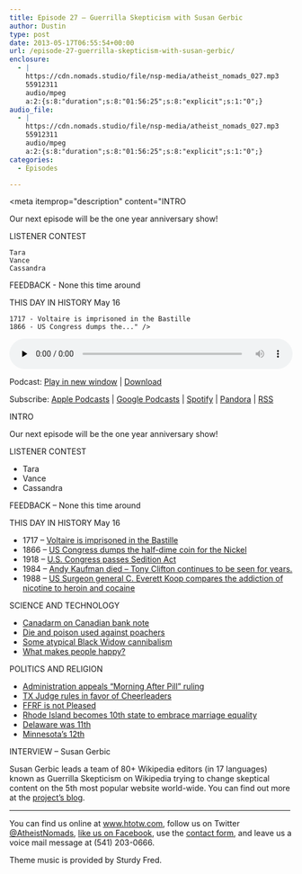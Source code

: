 ```yaml
---
title: Episode 27 – Guerrilla Skepticism with Susan Gerbic
author: Dustin
type: post
date: 2013-05-17T06:55:54+00:00
url: /episode-27-guerrilla-skepticism-with-susan-gerbic/
enclosure:
  - |
    https://cdn.nomads.studio/file/nsp-media/atheist_nomads_027.mp3
    55912311
    audio/mpeg
    a:2:{s:8:"duration";s:8:"01:56:25";s:8:"explicit";s:1:"0";}
audio_file:
  - |
    https://cdn.nomads.studio/file/nsp-media/atheist_nomads_027.mp3
    55912311
    audio/mpeg
    a:2:{s:8:"duration";s:8:"01:56:25";s:8:"explicit";s:1:"0";}
categories:
  - Episodes

---
```

<div itemscope itemtype="http://schema.org/AudioObject">
  <meta itemprop="name" content="Episode 27 – Guerrilla Skepticism with Susan Gerbic" />
  
  <meta itemprop="uploadDate" content="2013-05-17T00:55:54-06:00" />
  
  <meta itemprop="encodingFormat" content="audio/mpeg" />
  
  <meta itemprop="duration" content="PT1H56M25S" />
  
  <meta itemprop="description" content="INTRO

Our next episode will be the one year anniversary show!

LISTENER CONTEST

 	Tara
 	Vance
 	Cassandra

FEEDBACK - None this time around

THIS DAY IN HISTORY May 16

 	1717 - Voltaire is imprisoned in the Bastille
 	1866 - US Congress dumps the..." />
  
  <meta itemprop="contentUrl" content="https://dts.podtrac.com/redirect.mp3/cdn.nomads.studio/file/nsp-media/atheist_nomads_027.mp3" />
  
  <meta itemprop="contentSize" content="53.3" />
  </p> 
  
  <div class="powerpress_player" id="powerpress_player_8282">
    <audio class="wp-audio-shortcode" id="audio-5211-26" preload="none" style="width: 100%;" controls="controls"><source type="audio/mpeg" src="https://dts.podtrac.com/redirect.mp3/cdn.nomads.studio/file/nsp-media/atheist_nomads_027.mp3?_=26" /><a href="https://dts.podtrac.com/redirect.mp3/cdn.nomads.studio/file/nsp-media/atheist_nomads_027.mp3">https://dts.podtrac.com/redirect.mp3/cdn.nomads.studio/file/nsp-media/atheist_nomads_027.mp3</a></audio>
  </div>
</div>

<p class="powerpress_links powerpress_links_mp3">
  Podcast: <a href="https://dts.podtrac.com/redirect.mp3/cdn.nomads.studio/file/nsp-media/atheist_nomads_027.mp3" class="powerpress_link_pinw" target="_blank" title="Play in new window" onclick="return powerpress_pinw('https://htotw.com/?powerpress_pinw=5211-podcast');" rel="nofollow">Play in new window</a> | <a href="https://dts.podtrac.com/redirect.mp3/cdn.nomads.studio/file/nsp-media/atheist_nomads_027.mp3" class="powerpress_link_d" title="Download" rel="nofollow" download="atheist_nomads_027.mp3">Download</a>
</p>

<p class="powerpress_links powerpress_subscribe_links">
  Subscribe: <a href="https://podcasts.apple.com/us/podcast/humanists-take-on-the-world/id530050098?mt=2&ls=1" class="powerpress_link_subscribe powerpress_link_subscribe_itunes" target="_blank" title="Subscribe on Apple Podcasts" rel="nofollow">Apple Podcasts</a> | <a href="https://www.google.com/podcasts?feed=aHR0cDovL2F0aGVpc3Rub21hZHMubGlic3luLmNvbS9yc3M%3D" class="powerpress_link_subscribe powerpress_link_subscribe_googleplay" target="_blank" title="Subscribe on Google Podcasts" rel="nofollow">Google Podcasts</a> | <a href="https://open.spotify.com/show/3LzK2xZGike6Tc1GEMtMbr?si=LieN9SNuTpq96smuaUsH8A" class="powerpress_link_subscribe powerpress_link_subscribe_spotify" target="_blank" title="Subscribe on Spotify" rel="nofollow">Spotify</a> | <a href="https://www.pandora.com/podcast/atheist-nomads/PC:10122?corr=62071012&part=ug" class="powerpress_link_subscribe powerpress_link_subscribe_pandora" target="_blank" title="Subscribe on Pandora" rel="nofollow">Pandora</a> | <a href="https://htotw.com/feed/podcast/" class="powerpress_link_subscribe powerpress_link_subscribe_rss" target="_blank" title="Subscribe via RSS" rel="nofollow">RSS</a>
</p>

INTRO

Our next episode will be the one year anniversary show!

LISTENER CONTEST

  * Tara
  * Vance
  * Cassandra

FEEDBACK &#8211; None this time around

THIS DAY IN HISTORY May 16

  * 1717 &#8211; <a href="http://www.history.com/this-day-in-history/voltaire-is-imprisoned-in-the-bastille" target="_blank" rel="noopener">Voltaire is imprisoned in the Bastille</a>
  * 1866 &#8211; <a href="http://en.wikipedia.org/wiki/Half_dime" target="_blank" rel="noopener">US Congress dumps the half-dime coin for the Nickel</a>
  * 1918 &#8211; <a href="http://www.history.com/this-day-in-history/us-congress-passes-sedition-act" target="_blank" rel="noopener">U.S. Congress passes Sedition Act</a>
  * 1984 &#8211; <a href="http://en.wikipedia.org/wiki/Andy_Kaufman" target="_blank" rel="noopener">Andy Kaufman died &#8211; Tony Clifton continues to be seen for years.</a>
  * 1988 &#8211; <a href="http://en.wikipedia.org/wiki/May_16" target="_blank" rel="noopener">US Surgeon general C. Everett Koop compares the addiction of nicotine to heroin and cocaine</a>

SCIENCE AND TECHNOLOGY

  * <a href="http://www.newscientist.com/article/dn23508-robot-glory-as-canada-puts-space-arm-on-banknote.html?cmpid=RSS%7CNSNS%7C2012-GLOBAL%7Conline-news" target="_blank" rel="noopener">Canadarm on Canadian bank note</a>
  * <a href="http://blogs.scientificamerican.com/guest-blog/2013/05/09/dye-and-poison-stop-rhino-poachers/" target="_blank" rel="noopener">Die and poison used against poachers</a>
  * <a href="http://www.livescience.com/29345-male-black-widows-sexual-cannibalism.html" target="_blank" rel="noopener">Some atypical Black Widow cannibalism</a>
  * <a href="http://www.dnaindia.com/lifestyle/1765764/report-sex-makes-people-happiest" target="_blank" rel="noopener">What makes people happy?</a>

POLITICS AND RELIGION

  * <a href="http://www.nytimes.com/2013/05/02/health/us-will-appeal-order-on-morning-after-pill.html" target="_blank" rel="noopener">Administration appeals “Morning After Pill” ruling</a>
  * <a href="http://www.latimes.com/news/nationworld/nation/la-na-texas-cheerleaders-20130509,0,619773.story" target="_blank" rel="noopener">TX Judge rules in favor of Cheerleaders</a>
  * <a href="http://ffrf.org/news/news-releases/item/17683-official-school-religion-ok%E2%80%99d-by-texas-court" target="_blank" rel="noopener">FFRF is not Pleased</a>
  * <a href="http://www.seattlepi.com/news/us/article/Rhode-Island-becomes-10th-state-with-gay-marriage-4481490.php" target="_blank" rel="noopener">Rhode Island becomes 10th state to embrace marriage equality</a>
  * <a href="http://www.latimes.com/news/nation/nationnow/la-na-nn-minnesota-marriage-20130509,0,7251540.story" target="_blank" rel="noopener">Delaware was 11th</a>
  * <a href="http://tv.msnbc.com/2013/05/14/minnesota-gov-welcomes-marriage-equality/" target="_blank" rel="noopener">Minnesota’s 12th</a>

INTERVIEW &#8211; Susan Gerbic

Susan Gerbic leads a team of 80+ Wikipedia editors (in 17 languages) known as Guerrilla Skepticism on Wikipedia trying to change skeptical content on the 5th most popular website world-wide. You can find out more at the <a href="http://guerrillaskepticismonwikipedia.blogspot.com/" target="_blank" rel="noopener">project&#8217;s blog</a>.

<hr width="500" />

You can find us online at <a href="https://www.htotw.com/" target="_blank" rel="noopener">www.htotw.com</a>, follow us on Twitter <a href="https://twitter.com/AtheistNomads" target="_blank" rel="noopener">@AtheistNomads</a>, <a href="https://htotw.com/facebook" target="_blank" rel="noopener">like us on Facebook</a>, use the [contact form](https://htotw.com/contact), and leave us a voice mail message at (541) 203-0666.

Theme music is provided by Sturdy Fred.